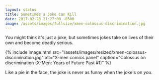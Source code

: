 ```yaml
---
layout: status
title: Sometimes a Joke Can Kill
date: 2017-02-28 21:27:00 -0500
image: /assets/images/fullsize/xmen-colossus-discrimination.jpg
---
```

You might think it's just a joke, but sometimes jokes take on lives of their own and become deadly serious.

{% include image.html src="/assets/images/resized/xmen-colossus-discrimination.jpg" alt="X-men comics panel"  caption="Colossus on discrimination (X-Men: Years of Future Past #1)" %}

Like a pie in the face, the joke is never as funny when the joke's on *you*.